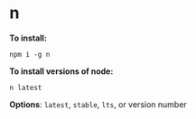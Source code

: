 # n

**To install:**

```
npm i -g n
```

**To install versions of node:**

```
n latest
```

**Options**: `latest`, `stable`, `lts`, or version number

